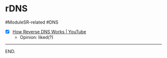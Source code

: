 # rDNS

#ModuleSR-related #DNS
- [x] [How Reverse DNS Works | YouTube](https://www.youtube.com/watch?v=R6wxLjKkXCI)
    * Opinion: liked(?)

---

END.
